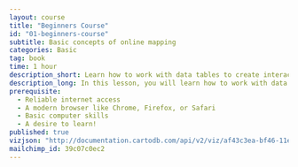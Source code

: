 ```yaml
---
layout: course
title: "Beginners Course"
id: "01-beginners-course"
subtitle: Basic concepts of online mapping
categories: Basic
tag: book
time: 1 hour
description_short: Learn how to work with data tables to create interactive map visualizations.
description_long: In this lesson, you will learn how to work with data tables to create interactive map visualizations. You will explore styling your map, adding multiple data sets, and experimenting with different ways to display your data, including animated maps. You'll learn how to share your new visualizations with friends, family, and the world.
prerequisite:
  - Reliable internet access
  - A modern browser like Chrome, Firefox, or Safari
  - Basic computer skills
  - A desire to learn!
published: true
vizjson: "http://documentation.cartodb.com/api/v2/viz/af43c3ea-bf46-11e3-8153-0edbca4b5057/viz.json"
mailchimp_id: 39c07c0ec2
---
```

